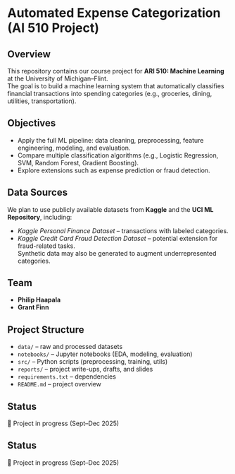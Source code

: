 # Automated Expense Categorization (AI 510 Project)

## Overview
This repository contains our course project for **ARI 510: Machine Learning** at the University of Michigan–Flint.  
The goal is to build a machine learning system that automatically classifies financial transactions into spending categories (e.g., groceries, dining, utilities, transportation).  

## Objectives
- Apply the full ML pipeline: data cleaning, preprocessing, feature engineering, modeling, and evaluation.  
- Compare multiple classification algorithms (e.g., Logistic Regression, SVM, Random Forest, Gradient Boosting).  
- Explore extensions such as expense prediction or fraud detection.  

## Data Sources
We plan to use publicly available datasets from **Kaggle** and the **UCI ML Repository**, including:  
- *Kaggle Personal Finance Dataset* – transactions with labeled categories.  
- *Kaggle Credit Card Fraud Detection Dataset* – potential extension for fraud-related tasks.  
Synthetic data may also be generated to augment underrepresented categories.  

## Team
- **Philip Haapala**  
- **Grant Finn**  

## Project Structure

- `data/` – raw and processed datasets  
- `notebooks/` – Jupyter notebooks (EDA, modeling, evaluation)  
- `src/` – Python scripts (preprocessing, training, utils)  
- `reports/` – project write-ups, drafts, and slides  
- `requirements.txt` – dependencies  
- `README.md` – project overview  

## Status
🚧 Project in progress (Sept–Dec 2025)

## Status
🚧 Project in progress (Sept–Dec 2025)  
